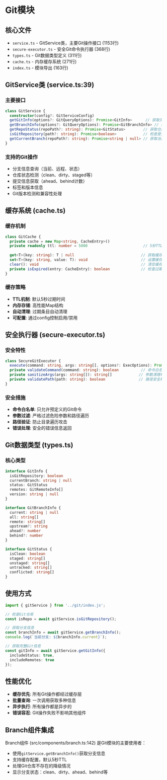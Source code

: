 # Git模块

## 核心文件
- `service.ts` - GitService类，主要Git操作接口 (1153行)
- `secure-executor.ts` - 安全Git命令执行器 (368行)
- `types.ts` - Git数据类型定义 (311行)
- `cache.ts` - 内存缓存系统 (271行)
- `index.ts` - 模块导出 (163行)

## GitService类 (service.ts:39)

### 主要接口
```typescript
class GitService {
  constructor(config?: GitServiceConfig)
  getGitInfo(options?: GitQueryOptions): Promise<GitInfo>      // 获取完整Git信息
  getBranchInfo(options?: GitQueryOptions): Promise<GitBranchInfo> // 获取分支信息
  getRepoStatus(repoPath?: string): Promise<GitStatus>        // 获取仓库状态
  isGitRepository(path?: string): Promise<boolean>            // 检查是否Git仓库
  getCurrentBranch(repoPath?: string): Promise<string | null> // 获取当前分支
}
```

### 支持的Git操作
- 分支信息查询（当前、远程、状态）
- 仓库状态检测（clean、dirty、staged等）
- 提交信息获取（ahead、behind计数）
- 标签和版本信息
- Git版本检测和兼容性处理

## 缓存系统 (cache.ts)

### 缓存机制
```typescript
class GitCache {
  private cache = new Map<string, CacheEntry>()
  private readonly ttl: number = 5000                         // 5秒TTL
  
  get<T>(key: string): T | null                              // 获取缓存
  set<T>(key: string, value: T): void                        // 设置缓存
  clear(): void                                              // 清空缓存
  private isExpired(entry: CacheEntry): boolean              // 检查过期
}
```

### 缓存策略
- **TTL机制**: 默认5秒过期时间
- **内存存储**: 高性能Map结构
- **自动清理**: 过期条目自动清理
- **可配置**: 通过config控制启用/禁用

## 安全执行器 (secure-executor.ts)

### 安全特性
```typescript
class SecureGitExecutor {
  execute(command: string, args: string[], options?: ExecOptions): Promise<string>
  private validateCommand(command: string): boolean          // 命令白名单验证
  private sanitizeArgs(args: string[]): string[]            // 参数清理和验证
  private validatePath(path: string): boolean               // 路径安全检查
}
```

### 安全措施
- **命令白名单**: 只允许预定义的Git命令
- **参数过滤**: 严格过滤危险参数和路径遍历
- **路径验证**: 防止目录遍历攻击
- **错误处理**: 安全的错误信息返回

## Git数据类型 (types.ts)

### 核心类型
```typescript
interface GitInfo {
  isGitRepository: boolean
  currentBranch: string | null
  status: GitStatus
  remotes: GitRemoteInfo[]
  version: string | null
}

interface GitBranchInfo {
  current: string | null
  all: string[]
  remote: string[]
  upstream?: string
  ahead?: number
  behind?: number
}

interface GitStatus {
  isClean: boolean
  staged: string[]
  unstaged: string[]
  untracked: string[]
  conflicted: string[]
}
```

## 使用方式
```typescript
import { gitService } from '../git/index.js';

// 检查Git仓库
const isRepo = await gitService.isGitRepository();

// 获取分支信息
const branchInfo = await gitService.getBranchInfo();
console.log(`当前分支: ${branchInfo.current}`);

// 获取完整Git信息
const gitInfo = await gitService.getGitInfo({
  includeStatus: true,
  includeRemotes: true
});
```

## 性能优化
- **缓存优先**: 所有Git操作都经过缓存层
- **批量查询**: 一次调用获取多种信息
- **异步执行**: 所有操作都是异步的
- **错误容忍**: Git操作失败不影响其他组件

## Branch组件集成
Branch组件 (src/components/branch.ts:142) 是Git模块的主要使用者：
- 使用`gitService.getBranchInfo()`获取分支信息
- 支持缓存配置，默认5秒TTL
- 处理Git仓库不存在的降级情况
- 显示分支状态：clean、dirty、ahead、behind等